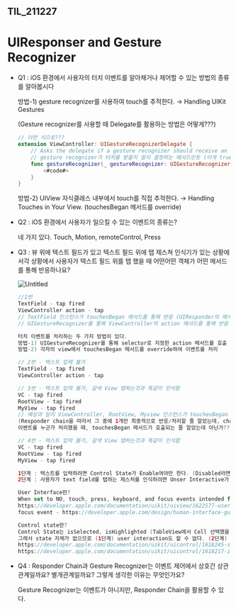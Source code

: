 ## TIL_211227
    
# UIResponser and Gesture Recognizer

- Q1 : iOS 환경에서 사용자의 터치 이벤트를 알아채거나 제어할 수 있는 방법의 종류를 알아봅시다
    
    방법-1) gesture recognizer를 사용하여 touch를 추적한다. → Handling UIKit Gestures
    
    (Gesture recognizer를 사용할 때 Delegate를 활용하는 방법은 어떻게???)
    
    ```swift
    // 이런 식으로???
    extension ViewController: UIGestureRecognizerDelegate {
        // Asks the delegate if a gesture recognizer should receive an object representing a touch.
        // gesture recognizer가 터치를 받을지 말지 결정하는 메서드인듯 (이게 true여야 터치를 받음)
        func gestureRecognizer(_ gestureRecognizer: UIGestureRecognizer, shouldReceive touch: UITouch) -> Bool {
            <#code#>
        }
    }
    ```
    
    방법-2) UIView 자식클래스 내부에서 touch를 직접 추적한다. → Handling Touches in Your View. (touchesBegan 메서드를 override)
    
- Q2 : iOS 환경에서 사용자가 일으킬 수 있는 이벤트의 종류는?
    
    네 가지 있다. Touch, Motion, remoteControl, Press
    
- Q3 : 뷰 위에 텍스트 필드가 있고 텍스트 필드 위에 탭 제스쳐 인식기가 있는 상황에서각 상황에서 사용자가 텍스트 필드 위를 탭 했을 때 어떤어떤 객체가 어떤 메서드를 통해 반응하나요?
    
    ![Untitled](https://s3-us-west-2.amazonaws.com/secure.notion-static.com/76f59436-c7b5-4171-9774-943fce5bda7d/Untitled.png)
    
    ```swift
    //1번
    TextField - tap fired
    ViewController action - tap
    // TextField 인스턴스가 touchesBegan 메서드를 통해 반응 (UIResponder의 메서드)
    // UIGestureRecognizer를 통해 ViewController의 action 메서드를 통해 반응
    
    터치 이벤트를 처리하는 두 가지 방법이 있다. 
    방법-1) UIGestureRecognizer를 통해 selector로 지정한 action 메서드를 호출 (Delegate도 활용해볼 수 있을듯!)
    방법-2) 각자의 view에서 touchesBegan 메서드를 override하여 이벤트를 처리
    
    // 2번 - 텍스트 입력 불가
    TextField - tap fired
    ViewController action - tap
    
    // 3번 - 텍스트 입력 불가, 갈색 View 탭하는것과 똑같이 인식함
    VC - tap fired
    RootView - tap fired
    MyView - tap fired
    // 예상과 달리 ViewController, RootView, Myview 인스턴스가 touchesBegan 메서드를 통해 반응했다.
    (Responder chain을 따라서 그 중에 1개만 최종적으로 반응/처리할 줄 알았는데, chain에 있던 3개 요소 모두 반응했다??? 위로 넘기면서 호출?) 
    이벤트를 누군가 처리했을 때, touchesBegan 메서드가 호출되는 줄 알았는데 아닌가???
    
    // 4번 - 텍스트 입력 불가, 갈색 View 탭하는것과 똑같이 인식함
    VC - tap fired
    RootView - tap fired
    MyView - tap fired
    
    1단계 : 텍스트를 입력하려면 Control State가 Enable여야만 한다. (Disabled라면 text field 자체가 없어지는 것과 같다.)
    2단계 : 사용자가 text field를 탭하는 제스처를 인식하려면 Unser Interactive가 true여야만 한다.
    
    User Interface란?
    When set to NO, touch, press, keyboard, and focus events intended for the view are ignored and removed from the event queue.
    https://developer.apple.com/documentation/uikit/uiview/1622577-userinteractionenabled
    focus event - https://developer.apple.com/design/human-interface-guidelines/tvos/app-architecture/focus-and-selection/
    
    Control state란?
    Control State는 isSelected, isHighlighted (TableView에서 Cell 선택했을 때 파란색 배경 나올 떄 처럼) 등이 있는데, isEnabled를 false로 하면 이러한 state 자체를 가질수 없게 한다.
    그래서 state 자체가 없으므로 (1단계) user interaction도 할 수 없다. (2단계)
    https://developer.apple.com/documentation/uikit/uicontrol/1618245-state
    https://developer.apple.com/documentation/uikit/uicontrol/1618217-isenabled
    ```
    
- Q4 : Responder Chain과 Gesture Recognizer는 이벤트 제어에서 상호간 상관관계일까요? 별개관계일까요? 그렇게 생각한 이유는 무엇인가요?
    
    Gesture Recognizer는 이벤트가 아니지만, Responder Chain을 활용할 수 있다.
    